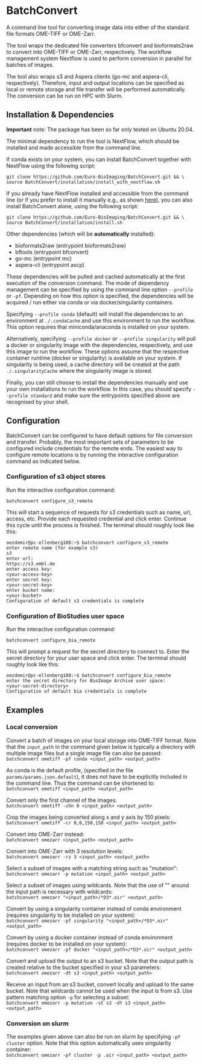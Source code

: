 # BatchConvert

A command line tool for converting image data into either of the standard file formats OME-TIFF or OME-Zarr. 

The tool wraps the dedicated file converters bfconvert and bioformats2raw to convert into OME-TIFF or OME-Zarr,
respectively. The workflow management system Nextflow is used to perform conversion in parallel for batches of images. 

The tool also wraps s3 and Aspera clients (go-mc and aspera-cli, respectively). Therefore, input and output locations can 
be specified as local or remote storage and file transfer will be performed automatically. The conversion can be run on 
HPC with Slurm.  

## Installation & Dependencies

**Important** note: The package has been so far only tested on Ubuntu 20.04.

The minimal dependency to run the tool is NextFlow, which should be installed and made accessible from the command line.

If conda exists on your system, you can install BatchConvert together with NextFlow using the following script:
```
git clone https://github.com/Euro-BioImaging/BatchConvert.git && \ 
source BatchConvert/installation/install_with_nextflow.sh
```


If you already have NextFlow installed and accessible from the command line (or if you prefer to install it manually 
e.g., as shown [here](https://www.nextflow.io/docs/latest/getstarted.html)), you can also install BatchConvert alone, using the following script:
```
git clone https://github.com/Euro-BioImaging/BatchConvert.git && \ 
source BatchConvert/installation/install.sh
```


Other dependencies (which will be **automatically** installed):
- bioformats2raw (entrypoint bioformats2raw)
- bftools (entrypoint bfconvert)
- go-mc (entrypoint mc)
- aspera-cli (entrypoint ascp)

These dependencies will be pulled and cached automatically at the first execution of the conversion command. 
The mode of dependency management can  be specified by using the command line option ``--profile`` or `-pf`. Depending 
on how this option is specified, the dependencies will be acquired / run either via conda or via docker/singularity containers. 

Specifying ``--profile conda`` (default) will install the dependencies to an 
environment at ``./.condaCache`` and use this environment to run the workflow. This option 
requires that miniconda/anaconda is installed on your system.    

Alternatively, specifying ``--profile docker`` or ``--profile singularity`` will pull a docker or 
singularity image with the dependencies, respectively, and use this image to run the workflow.
These options assume that the respective container runtime (docker or singularity) is available on 
your system. If singularity is being used, a cache directory will be created at the path 
``./.singularityCache`` where the singularity image is stored. 

Finally, you can still choose to install the dependencies manually and use your own installations to run
the workflow. In this case, you should specify ``--profile standard`` and make sure the entrypoints
specified above are recognised by your shell.  


## Configuration

BatchConvert can be configured to have default options for file conversion and transfer. Probably, the most important sets of parameters
to be configured include credentials for the remote ends. The easiest way to configure remote locations is by running the interactive 
configuration command as indicated below.

### Configuration of s3 object stores

Run the interactive configuration command: 

`batchconvert configure_s3_remote`

This will start a sequence of requests for s3 credentials such as name, url, access, etc. Provide each requested credential and click
enter. Continue this cycle until the process is finished. The terminal should roughly look like this:

```
oezdemir@pc-ellenberg108:~$ batchconvert configure_s3_remote
enter remote name (for example s3)
s3
enter url:
https://s3.embl.de
enter access key:
<your-access-key>
enter secret key:
<your-secret-key>
enter bucket name:
<your-bucket>
Configuration of default s3 credentials is complete
```


### Configuration of BioStudies user space

Run the interactive configuration command: 

`batchconvert configure_bia_remote`

This will prompt a request for the secret directory to connect to. Enter the secret directory for your user space and click enter. The terminal
should roughly look like this:

```
oezdemir@pc-ellenberg108:~$ batchconvert configure_bia_remote
enter the secret directory for BioImage Archive user space:
<your-secret-directory>
Configuration of default bia credentials is complete
```


## Examples

### Local conversion
Convert a batch of images on your local storage into OME-TIFF format. Note that the `input_path`
in the command given below is typically a directory with multiple image files but a single image file
can also be passed:\
`batchconvert ometiff -pf conda <input_path> <output_path>`

As conda is the default profile, (specified in the file `params/params.json.default`), it does not have to be 
explicitly included in the command line. Thus the command can be shortened to:\
`batchconvert ometiff <input_path> <output_path>`

Convert only the first channel of the images:\
`batchconvert ometiff -chn 0 <input_path> <output_path>`

Crop the images being converted along x and y axis by 150 pixels:\
`batchconvert ometiff -cr 0,0,150,150 <input_path> <output_path>`

Convert into OME-Zarr instead:\
`batchconvert omezarr <input_path> <output_path>`

Convert into OME-Zarr with 3 resolution levels:\
`batchconvert omezarr -rz 3 <input_path> <output_path>`

Select a subset of images with a matching string such as "mutation":\
`batchconvert omezarr -p mutation <input_path> <output_path>`

Select a subset of images using wildcards. Note that the use of "" around 
the input path is necessary with wildcards:\
`batchconvert omezarr "<input_path>/*D3*.oir" <output_path>`

Convert by using a singularity container instead of conda environment (requires
singularity to be installed on your system):\
`batchconvert omezarr -pf singularity "<input_path>/*D3*.oir" <output_path>`

Convert by using a docker container instead of conda environment (requires docker
to be installed on your system):\
`batchconvert omezarr -pf docker "<input_path>/*D3*.oir" <output_path>`

Convert and upload the output to an s3 bucket. Note that the output path is 
created relative to the bucket specified in your s3 parameters:\
`batchconvert omezarr -dt s3 <input_path> <output_path>`

Receive an input from an s3 bucket, convert locally and upload to the same bucket.
Note that wildcards cannot be used when the input is from s3. Use pattern matching
option `-p` for selecting a subset:\
`batchconvert omezarr -p mutation -st s3 -dt s3 <input_path> <output_path>`

### Conversion on slurm

The examples given above can also be run on slurm by specifying `-pf cluster` option. 
Note that this option automatically uses singularity container:\
`batchconvert omezarr -pf cluster -p .oir <input_path> <output_path>`







